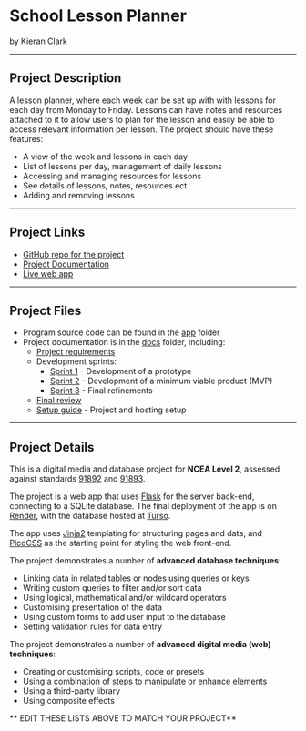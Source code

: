 # School Lesson Planner

by Kieran Clark


---

## Project Description

A lesson planner, where each week can be set up with with lessons for each day from Monday to Friday. Lessons can have notes and resources attached to it to allow users to plan for the lesson and easily be able to access relevant information per lesson. The project should have these features:

- A view of the week and lessons in each day
- List of lessons per day, management of daily lessons
- Accessing and managing resources for lessons
- See details of lessons, notes, resources ect
- Adding and removing lessons


---

## Project Links

- [GitHub repo for the project](https://github.com/Waimea-Krclark/200dtd-lesson-planner-project)
- [Project Documentation](https://waimea-krclark.github.io/200dtd-lesson-planner-project/)
- [Live web app](https://two00dtd-lesson-planner-project.onrender.com/)


---

## Project Files

- Program source code can be found in the [app](app/) folder
- Project documentation is in the [docs](docs/) folder, including:
   - [Project requirements](docs/0-requirements.md)
   - Development sprints:
      - [Sprint 1](docs/1-sprint-1-prototype.md) - Development of a prototype
      - [Sprint 2](docs/2-sprint-2-mvp.md) - Development of a minimum viable product (MVP)
      - [Sprint 3](docs/3-sprint-3-refinement.md) - Final refinements
   - [Final review](docs/4-review.md)
   - [Setup guide](docs/setup.md) - Project and hosting setup

---

## Project Details

This is a digital media and database project for **NCEA Level 2**, assessed against standards [91892](docs/as91892.pdf) and [91893](docs/as91892.pdf).

The project is a web app that uses [Flask](https://flask.palletsprojects.com) for the server back-end, connecting to a SQLite database. The final deployment of the app is on [Render](https://render.com/), with the database hosted at [Turso](https://turso.tech/).

The app uses [Jinja2](https://jinja.palletsprojects.com/templates/) templating for structuring pages and data, and [PicoCSS](https://picocss.com/) as the starting point for styling the web front-end.

The project demonstrates a number of **advanced database techniques**:
- Linking data in related tables or nodes using queries or keys
- Writing custom queries to filter and/or sort data
- Using logical, mathematical and/or wildcard operators
- Customising presentation of the data
- Using custom forms to add user input to the database
- Setting validation rules for data entry

The project demonstrates a number of **advanced digital media (web) techniques**:
- Creating or customising scripts, code or presets
- Using a combination of steps to manipulate or enhance elements
- Using a third-party library
- Using composite effects

** EDIT THESE LISTS ABOVE TO MATCH YOUR PROJECT**


